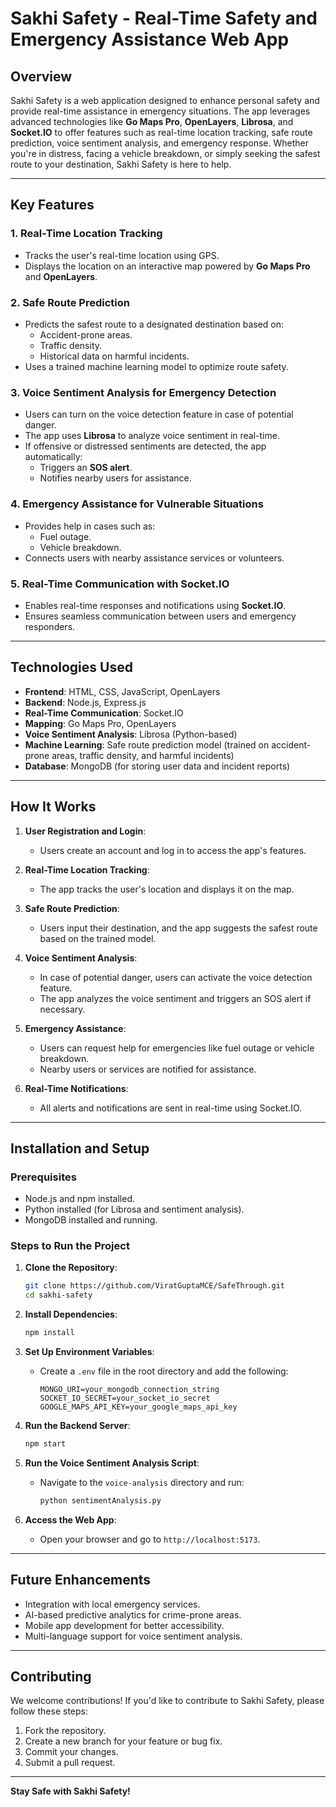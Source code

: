 # Sakhi Safety - Real-Time Safety and Emergency Assistance Web App

## Overview

Sakhi Safety is a web application designed to enhance personal safety and provide real-time assistance in emergency situations. The app leverages advanced technologies like **Go Maps Pro**, **OpenLayers**, **Librosa**, and **Socket.IO** to offer features such as real-time location tracking, safe route prediction, voice sentiment analysis, and emergency response. Whether you're in distress, facing a vehicle breakdown, or simply seeking the safest route to your destination, Sakhi Safety is here to help.

---

## Key Features

### 1. **Real-Time Location Tracking**
   - Tracks the user's real-time location using GPS.
   - Displays the location on an interactive map powered by **Go Maps Pro** and **OpenLayers**.

### 2. **Safe Route Prediction**
   - Predicts the safest route to a designated destination based on:
     - Accident-prone areas.
     - Traffic density.
     - Historical data on harmful incidents.
   - Uses a trained machine learning model to optimize route safety.

### 3. **Voice Sentiment Analysis for Emergency Detection**
   - Users can turn on the voice detection feature in case of potential danger.
   - The app uses **Librosa** to analyze voice sentiment in real-time.
   - If offensive or distressed sentiments are detected, the app automatically:
     - Triggers an **SOS alert**.
     - Notifies nearby users for assistance.

### 4. **Emergency Assistance for Vulnerable Situations**
   - Provides help in cases such as:
     - Fuel outage.
     - Vehicle breakdown.
   - Connects users with nearby assistance services or volunteers.

### 5. **Real-Time Communication with Socket.IO**
   - Enables real-time responses and notifications using **Socket.IO**.
   - Ensures seamless communication between users and emergency responders.

---

## Technologies Used

- **Frontend**: HTML, CSS, JavaScript, OpenLayers
- **Backend**: Node.js, Express.js
- **Real-Time Communication**: Socket.IO
- **Mapping**: Go Maps Pro, OpenLayers
- **Voice Sentiment Analysis**: Librosa (Python-based)
- **Machine Learning**: Safe route prediction model (trained on accident-prone areas, traffic density, and harmful incidents)
- **Database**: MongoDB (for storing user data and incident reports)

---

## How It Works

1. **User Registration and Login**:
   - Users create an account and log in to access the app's features.

2. **Real-Time Location Tracking**:
   - The app tracks the user's location and displays it on the map.

3. **Safe Route Prediction**:
   - Users input their destination, and the app suggests the safest route based on the trained model.

4. **Voice Sentiment Analysis**:
   - In case of potential danger, users can activate the voice detection feature.
   - The app analyzes the voice sentiment and triggers an SOS alert if necessary.

5. **Emergency Assistance**:
   - Users can request help for emergencies like fuel outage or vehicle breakdown.
   - Nearby users or services are notified for assistance.

6. **Real-Time Notifications**:
   - All alerts and notifications are sent in real-time using Socket.IO.

---

## Installation and Setup

### Prerequisites
- Node.js and npm installed.
- Python installed (for Librosa and sentiment analysis).
- MongoDB installed and running.

### Steps to Run the Project

1. **Clone the Repository**:
   ```bash
   git clone https://github.com/ViratGuptaMCE/SafeThrough.git
   cd sakhi-safety
   ```

2. **Install Dependencies**:
   ```bash
   npm install
   ```

3. **Set Up Environment Variables**:
   - Create a `.env` file in the root directory and add the following:
     ```
     MONGO_URI=your_mongodb_connection_string
     SOCKET_IO_SECRET=your_socket_io_secret
     GOOGLE_MAPS_API_KEY=your_google_maps_api_key
     ```

4. **Run the Backend Server**:
   ```bash
   npm start
   ```

5. **Run the Voice Sentiment Analysis Script**:
   - Navigate to the `voice-analysis` directory and run:
     ```bash
     python sentimentAnalysis.py
     ```

6. **Access the Web App**:
   - Open your browser and go to `http://localhost:5173`.

---

## Future Enhancements

- Integration with local emergency services.
- AI-based predictive analytics for crime-prone areas.
- Mobile app development for better accessibility.
- Multi-language support for voice sentiment analysis.

---

## Contributing

We welcome contributions! If you'd like to contribute to Sakhi Safety, please follow these steps:

1. Fork the repository.
2. Create a new branch for your feature or bug fix.
3. Commit your changes.
4. Submit a pull request.
---

**Stay Safe with Sakhi Safety!**

